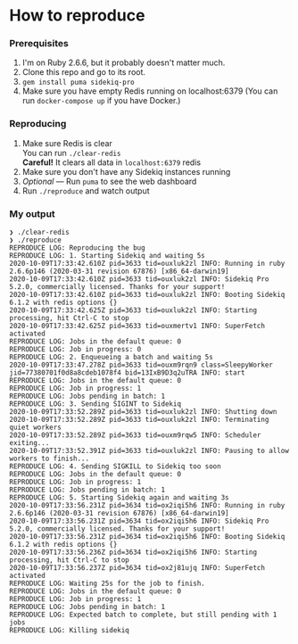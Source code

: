 # How to reproduce

### Prerequisites

1. I'm on Ruby 2.6.6, but it probably doesn't matter much.
2. Clone this repo and go to its root.
3. `gem install puma sidekiq-pro`
4. Make sure you have empty Redis running on localhost:6379
   (You can run `docker-compose up` if you have Docker.)

### Reproducing

1. Make sure Redis is clear  
   You can run `./clear-redis`  
   **Careful!** It clears all data in `localhost:6379` redis
2. Make sure you don't have any Sidekiq instances running
3. _Optional_ — Run `puma` to see the web dashboard
4. Run `./reproduce` and watch output

### My output

```
❯ ./clear-redis
❯ ./reproduce  
REPRODUCE LOG: Reproducing the bug
REPRODUCE LOG: 1. Starting Sidekiq and waiting 5s
2020-10-09T17:33:42.610Z pid=3633 tid=ouxluk2zl INFO: Running in ruby 2.6.6p146 (2020-03-31 revision 67876) [x86_64-darwin19]
2020-10-09T17:33:42.610Z pid=3633 tid=ouxluk2zl INFO: Sidekiq Pro 5.2.0, commercially licensed. Thanks for your support!
2020-10-09T17:33:42.610Z pid=3633 tid=ouxluk2zl INFO: Booting Sidekiq 6.1.2 with redis options {}
2020-10-09T17:33:42.625Z pid=3633 tid=ouxluk2zl INFO: Starting processing, hit Ctrl-C to stop
2020-10-09T17:33:42.625Z pid=3633 tid=ouxmertv1 INFO: SuperFetch activated
REPRODUCE LOG: Jobs in the default queue: 0
REPRODUCE LOG: Job in progress: 0
REPRODUCE LOG: 2. Enqueueing a batch and waiting 5s
2020-10-09T17:33:47.278Z pid=3633 tid=ouxm9rqn9 class=SleepyWorker jid=77380701f0d8a8cdeb1078f4 bid=13IxB9D3q2uTRA INFO: start
REPRODUCE LOG: Jobs in the default queue: 0
REPRODUCE LOG: Job in progress: 1
REPRODUCE LOG: Jobs pending in batch: 1
REPRODUCE LOG: 3. Sending SIGINT to Sidekiq
2020-10-09T17:33:52.289Z pid=3633 tid=ouxluk2zl INFO: Shutting down
2020-10-09T17:33:52.289Z pid=3633 tid=ouxluk2zl INFO: Terminating quiet workers
2020-10-09T17:33:52.289Z pid=3633 tid=ouxm9rqw5 INFO: Scheduler exiting...
2020-10-09T17:33:52.391Z pid=3633 tid=ouxluk2zl INFO: Pausing to allow workers to finish...
REPRODUCE LOG: 4. Sending SIGKILL to Sidekiq too soon
REPRODUCE LOG: Jobs in the default queue: 0
REPRODUCE LOG: Job in progress: 1
REPRODUCE LOG: Jobs pending in batch: 1
REPRODUCE LOG: 5. Starting Sidekiq again and waiting 3s
2020-10-09T17:33:56.231Z pid=3634 tid=ox2iqi5h6 INFO: Running in ruby 2.6.6p146 (2020-03-31 revision 67876) [x86_64-darwin19]
2020-10-09T17:33:56.231Z pid=3634 tid=ox2iqi5h6 INFO: Sidekiq Pro 5.2.0, commercially licensed. Thanks for your support!
2020-10-09T17:33:56.231Z pid=3634 tid=ox2iqi5h6 INFO: Booting Sidekiq 6.1.2 with redis options {}
2020-10-09T17:33:56.236Z pid=3634 tid=ox2iqi5h6 INFO: Starting processing, hit Ctrl-C to stop
2020-10-09T17:33:56.237Z pid=3634 tid=ox2j81ujq INFO: SuperFetch activated
REPRODUCE LOG: Waiting 25s for the job to finish.
REPRODUCE LOG: Jobs in the default queue: 0
REPRODUCE LOG: Job in progress: 1
REPRODUCE LOG: Jobs pending in batch: 1
REPRODUCE LOG: Expected batch to complete, but still pending with 1 jobs
REPRODUCE LOG: Killing sidekiq
```
